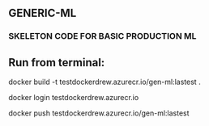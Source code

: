## GENERIC-ML
 
### SKELETON CODE FOR BASIC PRODUCTION ML

## Run from terminal:

docker build -t testdockerdrew.azurecr.io/gen-ml:lastest . 

docker login testdockerdrew.azurecr.io

docker push testdockerdrew.azurecr.io/gen-ml:lastest